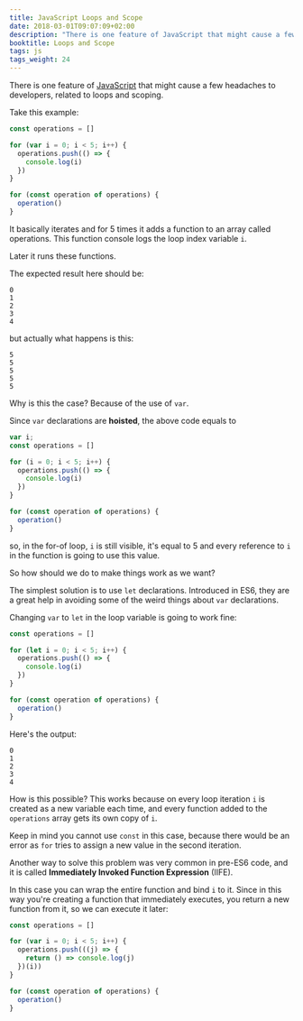 ```yaml
---
title: JavaScript Loops and Scope
date: 2018-03-01T09:07:09+02:00
description: "There is one feature of JavaScript that might cause a few headaches to developers, related to loops and scoping. Learn some tricks about loops and scoping with var and let"
booktitle: Loops and Scope
tags: js
tags_weight: 24
---
```


There is one feature of [JavaScript](/javascript/) that might cause a few headaches to developers, related to loops and scoping.

Take this example:

```js
const operations = []

for (var i = 0; i < 5; i++) {
  operations.push(() => {
    console.log(i)
  })
}

for (const operation of operations) {
  operation()
}
```

It basically iterates and for 5 times it adds a function to an array called operations. This function console logs the loop index variable `i`.

Later it runs these functions.

The expected result here should be:

```
0
1
2
3
4
```

but actually what happens is this:

```
5
5
5
5
5
```

Why is this the case? Because of the use of `var`.

Since `var` declarations are **hoisted**, the above code equals to

```js
var i;
const operations = []

for (i = 0; i < 5; i++) {
  operations.push(() => {
    console.log(i)
  })
}

for (const operation of operations) {
  operation()
}
```

so, in the for-of loop, `i` is still visible, it's equal to 5 and every reference to `i` in the function is going to use this value.

So how should we do to make things work as we want?

The simplest solution is to use `let` declarations. Introduced in ES6, they are a great help in avoiding some of the weird things about `var` declarations.

Changing `var` to `let` in the loop variable is going to work fine:

```js
const operations = []

for (let i = 0; i < 5; i++) {
  operations.push(() => {
    console.log(i)
  })
}

for (const operation of operations) {
  operation()
}
```

Here's the output:

```
0
1
2
3
4
```

How is this possible? This works because on every loop iteration `i` is created as a new variable each time, and every function added to the `operations` array gets its own copy of `i`.

Keep in mind you cannot use `const` in this case, because there would be an error as `for` tries to assign a new value in the second iteration.

Another way to solve this problem was very common in pre-ES6 code, and it is called **Immediately Invoked Function Expression** (IIFE).

In this case you can wrap the entire function and bind `i` to it. Since in this way you're creating a function that immediately executes, you return a new function from it, so we can execute it later:

```js
const operations = []

for (var i = 0; i < 5; i++) {
  operations.push(((j) => {
    return () => console.log(j)
  })(i))
}

for (const operation of operations) {
  operation()
}
```